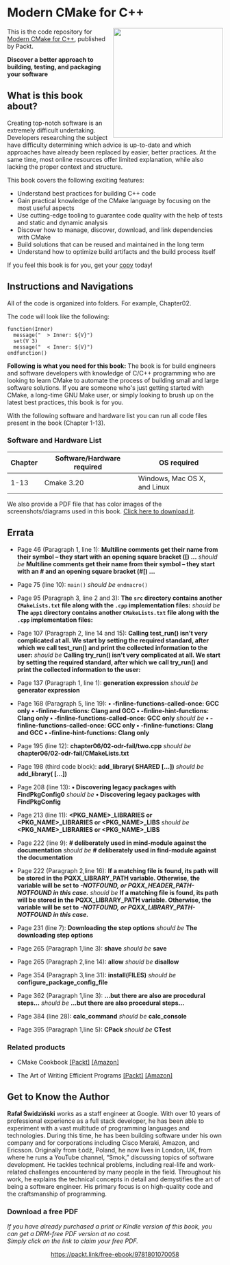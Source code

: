 


# Modern CMake for C++

<a href="https://www.packtpub.com/product/modern-cmake-for-c/9781801070058"><img src="https://static.packt-cdn.com/products/9781801070058/cover/smaller" height="256px" align="right"></a>

This is the code repository for [Modern CMake for C++](https://www.packtpub.com/product/modern-cmake-for-c/9781801070058), published by Packt.

**Discover a better approach to building, testing, and packaging your software**

## What is this book about?
Creating top-notch software is an extremely difficult undertaking. Developers researching the subject have difficulty determining which advice is up-to-date and which approaches have already been replaced by easier, better practices. At the same time, most online resources offer limited explanation, while also lacking the proper context and structure.

This book covers the following exciting features:
* Understand best practices for building C++ code
* Gain practical knowledge of the CMake language by focusing on the most useful aspects
* Use cutting-edge tooling to guarantee code quality with the help of tests and static and dynamic analysis
* Discover how to manage, discover, download, and link dependencies with CMake
* Build solutions that can be reused and maintained in the long term
* Understand how to optimize build artifacts and the build process itself

If you feel this book is for you, get your [copy](https://www.amazon.com/Modern-CMake-Discover-approach-packaging/dp/1801070059) today!


## Instructions and Navigations
All of the code is organized into folders. For example, Chapter02.

The code will look like the following:
```
function(Inner)
  message("  > Inner: ${V}")
  set(V 3)
  message("  < Inner: ${V}")
endfunction()

```

**Following is what you need for this book:**
The book is for build engineers and software developers with knowledge of C/C++ programming who are looking to learn CMake to automate the process of building small and large software solutions. If you are someone who's just getting started with CMake, a long-time GNU Make user, or simply looking to brush up on the latest best practices, this book is for you.

With the following software and hardware list you can run all code files present in the book (Chapter 1-13).

### Software and Hardware List
| Chapter | Software/Hardware required | OS required |
| -------- | ------------------------------------ | ----------------------------------- |
| 1-13 | Cmake 3.20 | Windows, Mac OS X, and Linux |


We also provide a PDF file that has color images of the screenshots/diagrams used in this book. [Click here to download it](https://static.packt-cdn.com/downloads/9781801070058_ColorImages.pdf).

## Errata
* Page 46 (Paragraph 1, line 1): **Multiline comments get their name from their symbol – they start with an opening square bracket ([) ...** _should be_ **Multiline comments get their name from their symbol – they start with an # and an opening square bracket (#[) ...**

* Page 75 (line 10): `main()` _should be_ `endmacro()`
* Page 95 (Paragraph 3, line 2 and 3): **The `src` directory contains another `CMakeLists.txt` file along with the `.cpp` implementation files:** _should be_ **The `app1` directory contains another `CMakeLists.txt` file along with the `.cpp` implementation files:**
* Page 107 (Paragraph 2, line 14 and 15): **Calling test_run() isn't very complicated at all. We start by setting the required standard, after which we call test_run() and print the collected information to the user:** _should be_ **Calling try_run() isn't very complicated at all. We start by setting the required
standard, after which we call try_run() and print the collected information to the
user:**
* Page 137 (Paragraph 1, line 1): **generation expression** _should be_ **generator expression**

* Page 168 (Paragraph 5, line 19): **• -finline-functions-called-once: GCC only
• -finline-functions: Clang and GCC
• -finline-hint-functions: Clang only
• -finline-functions-called-once: GCC only** _should be_ **• -finline-functions-called-once: GCC only
• -finline-functions: Clang and GCC
• -finline-hint-functions: Clang only**

* Page 195 (line 12): **chapter06/02-odr-fail/two.cpp** _should be_ **chapter06/02-odr-fail/CMakeLists.txt**
  
* Page 198 (third code block): **add_library(<name> SHARED [<source>...])** _should be_ **add_library(<name> [<source>...])**

* Page 208 (line 13): **• Discovering legacy packages with FindPkgConfig0** _should be_ **• Discovering legacy packages with FindPkgConfig**

* Page 213 (line 11): **<PKG_NAME>_LIBRARIES or <PKG_NAME>_LIBRARIES or <PKG_NAME>_LIBS** _should be_ **<PKG_NAME>_LIBRARIES or <PKG_NAME>_LIBS**

* Page 222 (line 9): **# deliberately used in mind-module against the documentation** _should be_ **# deliberately used in find-module against the documentation**

* Page 222 (Paragraph 2,line 16): **If a matching file is found, its path will be stored in the PQXX_LIBRARY_PATH variable. Otherwise, the variable will be set to <VAR>-NOTFOUND, or PQXX_HEADER_PATH-NOTFOUND in this case.** _should be_ **If a matching file is found, its path will be stored in the PQXX_LIBRARY_PATH variable. Otherwise, the variable will be set to <VAR>-NOTFOUND, or PQXX_LIBRARY_PATH-NOTFOUND in this case.**

* Page 231 (line 7): **Downloading the step options** _should be_ **The downloading step options**

* Page 265 (Paragraph 1,line 3): **shave** _should be_ **save**

* Page 265 (Paragraph 2,line 14): **allow** _should be_ **disallow**

* Page 354 (Paragraph 3,line 31): **install(FILES)** _should be_ **configure_package_config_file**

* Page 362 (Paragraph 1,line 3): **...but there are also are procedural steps...** _should be_ **...but there are also procedural steps...**

* Page 384 (line 28): **calc_command** _should be_ **calc_console**

* Page 395 (Paragraph 1,line 5): **CPack** _should be_ **CTest**




### Related products
* CMake Cookbook [[Packt]](https://www.packtpub.com/product/cmake-cookbook/9781788470711) [[Amazon]](https://www.amazon.com/CMake-Cookbook-Building-packaging-software/dp/1788470710)

* The Art of Writing Efficient Programs [[Packt]](https://www.packtpub.com/product/the-art-of-writing-efficient-programs/9781800208117) [[Amazon]](https://www.amazon.com/Art-Writing-Efficient-Programs-optimizations/dp/1800208111)


## Get to Know the Author

**Rafał Świdziński** 
works as a staff engineer at Google. With over 10 years of professional experience as a full stack developer, he has been able to experiment with a vast multitude of programming languages and technologies. During this time, he has been building software under his own company and for corporations including Cisco Meraki, Amazon, and Ericsson.
Originally from Łódź, Poland, he now lives in London, UK, from where he runs a YouTube channel, “Smok,” discussing topics of software development. He tackles technical problems, including real-life and work-related challenges encountered by many people in the field. Throughout his work, he explains the technical concepts in detail and demystifies the art of being a software engineer. His primary focus is on high-quality code and the craftsmanship of programming.
### Download a free PDF

 <i>If you have already purchased a print or Kindle version of this book, you can get a DRM-free PDF version at no cost.<br>Simply click on the link to claim your free PDF.</i>
<p align="center"> <a href="https://packt.link/free-ebook/9781801070058">https://packt.link/free-ebook/9781801070058 </a> </p>
